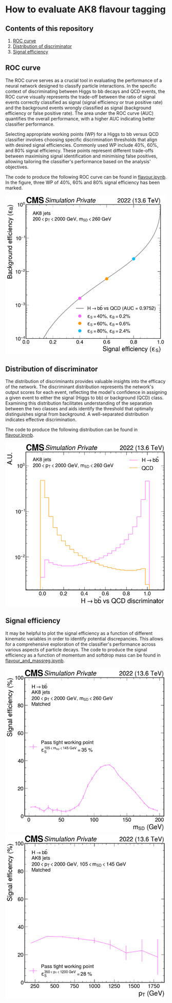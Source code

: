 # How to evaluate AK8 flavour tagging

## Contents of this repository

1. [ROC curve](#roc-curve)
2. [Distribution of discriminator](#distribution-of-discriminator)
3. [Signal efficiency](#signal-efficiency)

## ROC curve

The ROC curve serves as a crucial tool in evaluating the performance of a neural network designed to classify particle interactions. In the specific context of discriminating between Higgs to bb decays and QCD events, the ROC curve visually represents the trade-off between the ratio of signal events correctly classified as signal (signal efficiency or true positive rate) and the background events wrongly classified as signal (background efficiency or false positive rate). The area under the ROC curve (AUC) quantifies the overall performance, with a higher AUC indicating better classifier performance.

Selecting appropriate working points (WP) for a Higgs to bb versus QCD classifier involves choosing specific discrimination thresholds that align with desired signal efficiencies. Commonly used WP include 40%, 60%, and 80% signal efficiency. These points represent different trade-offs between maximising signal identification and minimising false positives, allowing tailoring the classifier's performance based on the analysis' objectives.

The code to produce the following ROC curve can be found in [flavour.ipynb](flavour.ipynb). In the figure, three WP of 40%, 60% and 80% signal efficiency has been marked.

<img src='figures/ROC.png' width='500'>

## Distribution of discriminator

The distribution of discriminants provides valuable insights into the efficacy of the network. The discriminant distribution represents the network's output scores for each event, reflecting the model's confidence in assigning a given event to either the signal (Higgs to bb) or background (QCD) class. Examining this distribution facilitates understanding of the separation between the two classes and aids identify the threshold that optimally distinguishes signal from background. A well-separated distribution indicates effective discrimination.

The code to produce the following distribution can be found in [flavour.ipynb](flavour.ipynb).

<img src='figures/Discriminant.png' width='500'>

## Signal efficiency

It may be helpful to plot the signal efficiency as a function of different kinematic variables in order to identify potential discrepancies. This allows for a comprehensive exploration of the classifier's performance across various aspects of particle decays. The code to produce the signal efficiency as a function of momentum and softdrop mass can be found in [flavour_and_massreg.ipynb](flavour_and_massreg.ipynb).

<img src='figures/SignalEff_vs_mSD.png' width='500'>

<img src='figures/SignalEff_vs_pT.png' width='500'>

